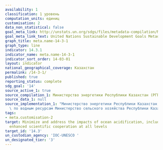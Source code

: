 ```yaml
---
availability: 1
classification: 1 уровень
computation_units: единиц
customisation: 2
data_non_statistical: false
goal_meta_link: http://unstats.un.org/sdgs/files/metadata-compilation/Metadata-Goal-14.pdf
goal_meta_link_text: United Nations Sustainable Development Goals Metadata (pdf 288kB)
graph_title: meta.name-14-3-1
graph_type: line
indicator: 14.3.1
indicator_name: meta.name-14-3-1
indicator_sort_order: 14-03-01
layout: indicator
national_geographical_coverage: Казахстан
permalink: /14-3-1/
published: true
reporting_status: complete
sdg_goal: '14'
source_active_1: true
source_compilation_1: Министерство энергетики Республики Казахстан (РГП Казгидромет)
source_data_1: null
source_implementation_1: "Министерство энергетики Республики Казахстан, \nКомитет\
  \ по водным ресурсам Министерство сельского хозяйства Республики Казахстан"
tags:
- meta.customisation-2
target: Minimize and address the impacts of ocean acidification, including through
  enhanced scientific cooperation at all levels
target_id: '14.3'
un_custodian_agency: 'IOC-UNESCO '
un_designated_tier: '3'
---
```

